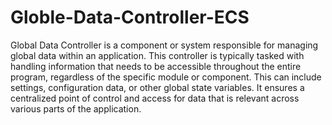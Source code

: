 # Globle-Data-Controller-ECS
Global Data Controller is a component or system responsible for managing global data within an application. This controller is typically tasked with handling information that needs to be accessible throughout the entire program, regardless of the specific module or component. This can include settings, configuration data, or other global state variables. It ensures a centralized point of control and access for data that is relevant across various parts of the application.
